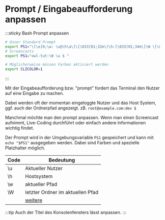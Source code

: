 # Prompt / Eingabeaufforderung anpassen 

:::sticky Bash Prompt anpassen
```bash
# Unser Standard Prompt
export PS1="\[\e]0;\w: \u@\h\a\]\[\033[01;32m\]\h:[\033[01;34m\]\W \[\033[01;34m\]\u\[\033[00m\]\$ "
# Screencasts
export PS1="owl-tut:\W \u $ "

# Möglicherweise müssen Farben aktiviert werden
export CLICOLOR=1
```
:::

Mit der Eingabeaufforderung bzw. "prompt" fordert das Terminal den Nutzer auf eine Eingabe zu machen.

Dabei werden oft der momentan eingeloggte Nutzer und das Host System, ggf. auch der Ordnerpfad angezeigt.
zB. `root@example.com:dev $`

Manchmal möchte man den prompt anpassen. Wenn man einen Screencast aufnimmt, Live-Coding durchführt oder einfach andere Informationen wichtig findet.

Der Prompt wird in der Umgebungsvariable `PS1` gespeichert und kann mit `echo "$PS1"` ausgegeben werden.
Dabei sind Farben und spezielle Platzhalter möglich.

| Code | Bedeutung                                                        |
| ---- | ---------------------------------------------------------------- |
| \u   | Aktueller Nutzer                                                 |
| \h   | Hostsystem                                                       |
| \w   | aktueller Pfad                                                   |
| \W   | letzter Ordner im aktuellen Pfad                                 |
|      | [weitere](https://wiki.ubuntuusers.de/Bash/Prompt/#Zeichenkette) |

:::tip
Auch der Titel des Konsolenfensters lässt anpassen.
:::
